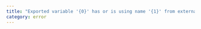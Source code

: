 ```yaml
---
title: "Exported variable '{0}' has or is using name '{1}' from external module {2} but cannot be named."
category: error
---
```


